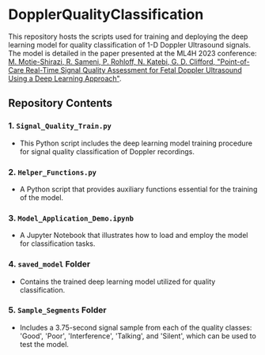# DopplerQualityClassification
This repository hosts the scripts used for training and deploying the deep learning model for quality classification of 1-D Doppler Ultrasound signals. The model is detailed in the paper presented at the ML4H 2023 conference: [M. Motie-Shirazi, R. Sameni, P. Rohloff, N. Katebi, G. D. Clifford, "Point-of-Care Real-Time Signal Quality Assessment for Fetal Doppler Ultrasound Using a Deep Learning Approach"](https://arxiv.org/pdf/2312.09433).

## Repository Contents

### 1. `Signal_Quality_Train.py`
- This Python script includes the deep learning model training procedure for signal quality classification of Doppler recordings.

### 2. `Helper_Functions.py`
- A Python script that provides auxiliary functions essential for the training of the model.

### 3. `Model_Application_Demo.ipynb`
- A Jupyter Notebook that illustrates how to load and employ the model for classification tasks.

### 4. `saved_model` Folder
- Contains the trained deep learning model utilized for quality classification.

### 5. `Sample_Segments` Folder
- Includes a 3.75-second signal sample from each of the quality classes: 'Good', 'Poor', 'Interference', 'Talking', and 'Silent', which can be used to test the model.

